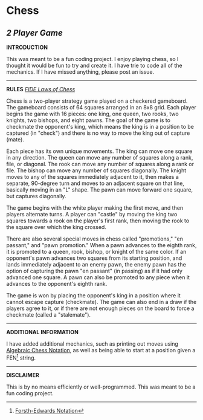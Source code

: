 # Chess
*2 Player Game*
---
**INTRODUCTION**

This was meant to be a fun coding project. I enjoy playing chess, so I thought it would be fun to try and create it. I have trie to code all of the mechanics.  If I have missed anything, please post an issue. 

---
**RULES**
*[FIDE Laws of Chess](https://www.fide.com/FIDE/handbook/LawsOfChess.pdf)*

Chess is a two-player strategy game played on a checkered gameboard. The gameboard consists of 64 squares arranged in an 8x8 grid. Each player begins the game with 16 pieces: one king, one queen, two rooks, two knights, two bishops, and eight pawns. The goal of the game is to checkmate the opponent's king, which means the king is in a position to be captured (in "check") and there is no way to move the king out of capture (mate).

Each piece has its own unique movements. The king can move one square in any direction. The queen can move any number of squares along a rank, file, or diagonal. The rook can move any number of squares along a rank or file. The bishop can move any number of squares diagonally. The knight moves to any of the squares immediately adjacent to it, then makes a separate, 90-degree turn and moves to an adjacent square on that line, basically moving in an "L" shape. The pawn can move forward one square, but captures diagonally.

The game begins with the white player making the first move, and then players alternate turns. A player can "castle" by moving the king two squares towards a rook on the player's first rank, then moving the rook to the square over which the king crossed.

There are also several special moves in chess called "promotions," "en passant," and "pawn promotion." When a pawn advances to the eighth rank, it is promoted to a queen, rook, bishop, or knight of the same color. If an opponent's pawn advances two squares from its starting position, and lands immediately adjacent to an enemy pawn, the enemy pawn has the option of capturing the pawn "en passant" (in passing) as if it had only advanced one square. A pawn can also be promoted to any piece when it advances to the opponent's eighth rank.

The game is won by placing the opponent's king in a position where it cannot escape capture (checkmate). The game can also end in a draw if the players agree to it, or if there are not enough pieces on the board to force a checkmate (called a "stalemate").

---
**ADDITIONAL INFORMATION**

I have added additional mechanics, such as printing out moves using [Algebraic Chess Notation](https://en.wikipedia.org/wiki/Algebraic_notation_(chess)), as well as being able to start at a position given a FEN[^1] string. 

---
**DISCLAIMER**

This is by no means efficiently or well-programmed. This was meant to be a fun coding project. 

[^1]: [Forsth-Edwards Notation](https://en.wikipedia.org/wiki/Forsyth%E2%80%93Edwards_Notation)
